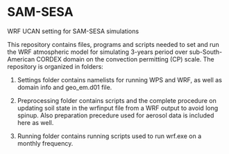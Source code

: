 # SAM-SESA
WRF UCAN setting for SAM-SESA simulations

This repository contains files, programs and scripts needed to set and run the WRF atmospheric model for simulating 3-years period over sub-South-American CORDEX domain on the convection permitting (CP) scale.
The repository is organized in folders:


1. Settings folder contains namelists for running WPS and WRF, as well as domain info and geo_em.d01 file.


2. Preprocessing folder contains scripts and the complete procedure on updating soil state in the wrfinput file from a WRF output to avoid long spinup. Also preparation precedure used for aerosol data is included here as well.

3. Running folder contains running scripts used to run wrf.exe on a monthly frequency.

